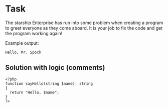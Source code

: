 # Task 

The starship Enterprise has run into some problem when creating a program to greet everyone as they come aboard. It is your job to fix the code and get the program working again!

Example output:
```
Hello, Mr. Spock
```


## Solution with logic (comments)

```
<?php
function sayHello(string $name): string
{
  return "Hello, $name";
}
?>
```
